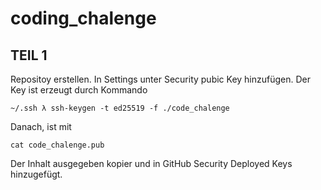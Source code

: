 # coding_chalenge

## TEIL 1 ##
Repositoy erstellen. In Settings unter Security pubic Key hinzufügen. Der Key ist erzeugt durch Kommando 
```
~/.ssh λ ssh-keygen -t ed25519 -f ./code_chalenge
```
Danach, ist mit 
```
cat code_chalenge.pub
```
Der Inhalt ausgegeben kopier und in GitHub Security Deployed Keys hinzugefügt.

